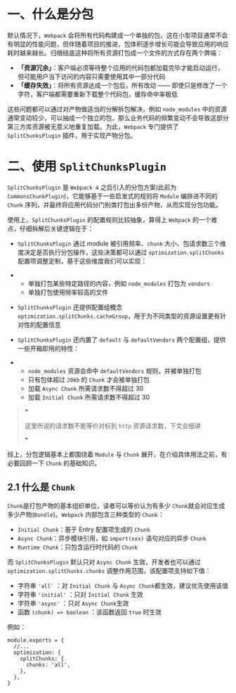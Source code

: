 # 一、什么是分包

默认情况下，`Webpack` 会将所有代码构建成一个单独的包，这在小型项目通常不会有明显的性能问题，但伴随着项目的推进，包体积逐步增长可能会导致应用的响应耗时越来越长。归根结底这种将所有资源打包成一个文件的方式存在两个弊端：

- **「资源冗余」**：客户端必须等待整个应用的代码包都加载完毕才能启动运行，但可能用户当下访问的内容只需要使用其中一部分代码
- **「缓存失效」**：将所有资源达成一个包后，所有改动 —— 即使只是修改了一个字符，客户端都需要重新下载整个代码包，缓存命中率极低

这些问题都可以通过对产物做适当的分解拆包解决，例如 `node_modules` 中的资源通常变动较少，可以抽成一个独立的包，那么业务代码的频繁变动不会导致这部分第三方库资源被无意义地重复加载。为此，`Webpack` 专门提供了 `SplitChunksPlugin` 插件，用于实现产物分包。

# 二、使用 `SplitChunksPlugin`

`SplitChunksPlugin` 是 `Webpack 4` 之后引入的分包方案(此前为 `CommonsChunkPlugin`)，它能够基于一些启发式的规则将 `Module` 编排进不同的 `Chunk` 序列，并最终将应用代码分门别类打包出多份产物，从而实现分包功能。

使用上，`SplitChunksPlugin` 的配置规则比较抽象，算得上 `Webpack` 的一个难点，仔细拆解后关键逻辑在于：

- `SplitChunksPlugin` 通过 module 被引用频率、`chunk` 大小、包请求数三个维度决定是否执行分包操作，这些决策都可以通过 `optimization.splitChunks` 配置项调整定制，基于这些维度我们可以实现：

- - 单独打包某些特定路径的内容，例如 `node_modules` 打包为 `vendors`
  - 单独打包使用频率较高的文件

- `SplitChunksPlugin` 还提供配置组概念 `optimization.splitChunks.cacheGroup`，用于为不同类型的资源设置更有针对性的配置信息

- `SplitChunksPlugin` 还内置了 `default` 与 `defaultVendors` 两个配置组，提供一些开箱即用的特性：

- - `node_modules` 资源会命中 `defaultVendors` 规则，并被单独打包
  - 只有包体超过 `20kb` 的 `Chunk` 才会被单独打包
  - 加载 `Async Chunk` 所需请求数不得超过 30
  - 加载 `Initial Chunk` 所需请求数不得超过 30

> ❝
>
> 这里所说的请求数不能等价对标到 `http` 资源请求数，下文会细讲
>
> ❞

综上，分包逻辑基本上都围绕着 `Module` 与 `Chunk` 展开，在介绍具体用法之前，有必要回顾一下 `Chunk` 的基础知识。

## 2.1 什么是 `Chunk`

`Chunk`是打包产物的基本组织单位，读者可以等价认为有多少 `Chunk`就会对应生成多少产物(`Bundle`)。`Webpack` 内部包含三种类型的 `Chunk`：

- `Initial Chunk`：基于 Entry 配置项生成的 `Chunk`
- `Async Chunk`：异步模块引用，如 `import(xxx)` 语句对应的异步 `Chunk`
- `Runtime Chunk`：只包含运行时代码的 `Chunk`

而 `SplitChunksPlugin` 默认只对 `Async Chunk` 生效，开发者也可以通过 `optimization.splitChunks.chunks` 调整作用范围，该配置项支持如下值：

- 字符串 `'all'` ：对 `Initial Chunk` 与 `Async Chunk`都生效，建议优先使用该值
- 字符串 `'initial'` ：只对 `Initial Chunk` 生效
- 字符串 `'async'` ：只对 `Async Chunk`生效
- 函数 `(chunk) => boolean` ：该函数返回 `true` 时生效

例如：

```
module.exports = {
  //...
  optimization: {
    splitChunks: {
      chunks: 'all',
    },
  },
}
```

##  